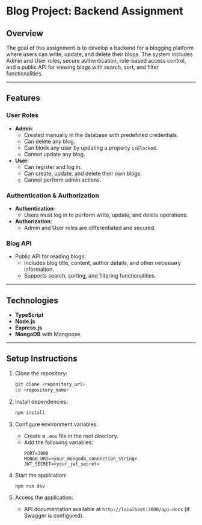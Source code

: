 # Blog Project: Backend Assignment

## Overview
The goal of this assignment is to develop a backend for a blogging platform where users can write, update, and delete their blogs. The system includes Admin and User roles, secure authentication, role-based access control, and a public API for viewing blogs with search, sort, and filter functionalities.

---

## Features
### User Roles
- **Admin**:
  - Created manually in the database with predefined credentials.
  - Can delete any blog.
  - Can block any user by updating a property `isBlocked`.
  - Cannot update any blog.
- **User**:
  - Can register and log in.
  - Can create, update, and delete their own blogs.
  - Cannot perform admin actions.

### Authentication & Authorization
- **Authentication**:
  - Users must log in to perform write, update, and delete operations.
- **Authorization**:
  - Admin and User roles are differentiated and secured.

### Blog API
- Public API for reading blogs:
  - Includes blog title, content, author details, and other necessary information.
  - Supports search, sorting, and filtering functionalities.

---

## Technologies
- **TypeScript**
- **Node.js**
- **Express.js**
- **MongoDB** with Mongoose

---



## Setup Instructions
1. Clone the repository:
   ```bash
   git clone <repository_url>
   cd <repository_name>
   ```

2. Install dependencies:
   ```bash
   npm install
   ```

3. Configure environment variables:
   - Create a `.env` file in the root directory.
   - Add the following variables:
     ```env
     PORT=3000
     MONGO_URI=<your_mongodb_connection_string>
     JWT_SECRET=<your_jwt_secret>
     ```

4. Start the application:
   ```bash
   npm run dev
   ```

5. Access the application:
   - API documentation available at `http://localhost:3000/api-docs` (if Swagger is configured).


  
